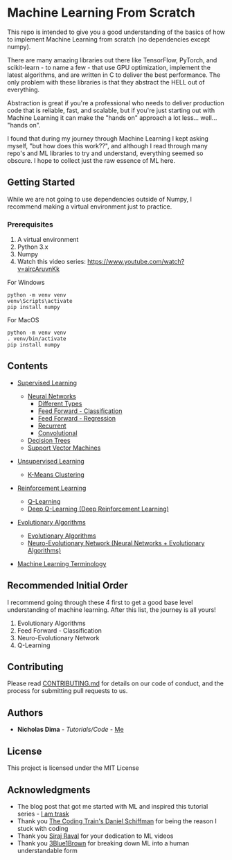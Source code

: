 # Machine Learning From Scratch

This repo is intended to give you a good understanding of the basics of how to implement Machine Learning
from scratch (no dependencies except numpy). 

There are many amazing libraries out there like TensorFlow, PyTorch, and scikit-learn - to name a few - that use GPU optimization, implement the latest algorithms, and are written in C to deliver the best performance. 
The only problem with these libraries is that they abstract the HELL out of everything. 

Abstraction is great if you're a professional who needs to deliver production code that is reliable, 
fast, and scalable, but if you're just starting out with Machine Learning it can make the "hands on" approach a lot less... well... "hands on".

I found that during my journey through Machine Learning I kept asking myself, "but how does this work??",
and although I read through many repo's and ML libraries to try and understand, everything seemed
so obscure. I hope to collect just the raw essence of ML here.

## Getting Started

While we are not going to use dependencies outside of Numpy, I recommend making a virtual environment
just to practice.

### Prerequisites

1) A virtual environment
2) Python 3.x
3) Numpy
4) Watch this video series: https://www.youtube.com/watch?v=aircAruvnKk

For Windows
```
python -m venv venv
venv\Scripts\activate
pip install numpy
```

For MacOS
```
python -m venv venv
. venv/bin/activate
pip install numpy
```

## Contents

* [Supervised Learning](https://github.com/ncd2dq/MachineLearningFromScratch/tree/master/sections/SupervisedLearning)
	* [Neural Networks](https://github.com/ncd2dq/MachineLearningFromScratch/tree/master/sections/SupervisedLearning/NeuralNetworks)
		* [Different Types](https://cdn-images-1.medium.com/max/1000/1*cuTSPlTq0a_327iTPJyD-Q.png)
		* [Feed Forward  - Classification](https://github.com/ncd2dq/MachineLearningFromScratch/tree/master/sections/SupervisedLearning/NeuralNetworks/FeedForward-Classification)
		* [Feed Forward - Regression](https://github.com/ncd2dq/MachineLearningFromScratch/tree/master/sections/SupervisedLearning/NeuralNetworks/FeedForward-Regression)
		* [Recurrent](https://github.com/ncd2dq/MachineLearningFromScratch/tree/master/sections/SupervisedLearning/NeuralNetworks/Recurrent)
		* [Convolutional](https://github.com/ncd2dq/MachineLearningFromScratch/tree/master/sections/SupervisedLearning/NeuralNetworks/Convolutional)	
	* [Decision Trees](https://github.com/ncd2dq/MachineLearningFromScratch/tree/master/sections/SupervisedLearning/DecisionTrees)
	* [Support Vector Machines](https://github.com/ncd2dq/MachineLearningFromScratch/tree/master/sections/SupervisedLearning/SupportVectorMachines)


* [Unsupervised Learning](https://github.com/ncd2dq/MachineLearningFromScratch/tree/master/sections/UnsupervisedLearning)
	* [K-Means Clustering](https://github.com/ncd2dq/MachineLearningFromScratch/tree/master/sections/UnsupervisedLearning/KMeansClustering)


* [Reinforcement Learning](https://github.com/ncd2dq/MachineLearningFromScratch/tree/master/sections/ReinforcementLearning)
	* [Q-Learning](https://github.com/ncd2dq/MachineLearningFromScratch/tree/master/sections/ReinforcementLearning/QLearning)
	* [Deep Q-Learning (Deep Reinforcement Learning)](https://github.com/ncd2dq/MachineLearningFromScratch/tree/master/sections/ReinforcementLearning/DeepQLearning)


* [Evolutionary Algorithms](https://github.com/ncd2dq/MachineLearningFromScratch/tree/master/sections/EvolutionaryAlgorithms)
	* [Evolutionary Algorithms](https://github.com/ncd2dq/MachineLearningFromScratch/tree/master/sections/EvolutionaryAlgorithms/EvolutionaryAlgorithm)
	* [Neuro-Evolutionary Network (Neural Networks + Evolutionary Algorithms)](https://github.com/ncd2dq/MachineLearningFromScratch/tree/master/sections/EvolutionaryAlgorithms/NeuroEvolutionaryNetwork)

* [Machine Learning Terminology](https://github.com/ncd2dq/MachineLearningFromScratch/tree/master/sections/MachineLearningTerminology)

## Recommended Initial Order

I recommend going through these 4 first to get a good base level understanding of machine learning. After this list, the journey is all yours!

1. Evolutionary Algorithms
2. Feed Forward - Classification
3. Neuro-Evolutionary Network
4. Q-Learning

## Contributing

Please read [CONTRIBUTING.md](https://gist.github.com/PurpleBooth/b24679402957c63ec426) for details on our code of conduct, and the process for submitting pull requests to us.

## Authors

* **Nicholas Dima** - *Tutorials/Code* - [Me](www.nickdima.com)

## License

This project is licensed under the MIT License

## Acknowledgments

* The blog post that got me started with ML and inspired this tutorial series - [I am trask](https://iamtrask.github.io/2015/07/12/basic-python-network/)
* Thank you [The Coding Train's Daniel Schiffman](https://www.youtube.com/channel/UCvjgXvBlbQiydffZU7m1_aw) for being the reason I stuck with coding
* Thank you [Siraj Raval](https://www.youtube.com/channel/UCWN3xxRkmTPmbKwht9FuE5A) for your dedication to ML videos
* Thank you [3Blue1Brown](https://www.youtube.com/channel/UCYO_jab_esuFRV4b17AJtAw) for breaking down ML into a human understandable form
